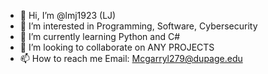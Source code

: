 - 👋 Hi, I’m @lmj1923 (LJ)
- 👀 I’m interested in Programming, Software, Cybersecurity
- 🌱 I’m currently learning Python and  C#
- 💞️ I’m looking to collaborate on ANY PROJECTS
- 📫 How to reach me Email: Mcgarryl279@dupage.edu

<!---
lmj1923/lmj1923 is a ✨ special ✨ repository because its `README.md` (this file) appears on your GitHub profile.
You can click the Preview link to take a look at your changes.
--->
